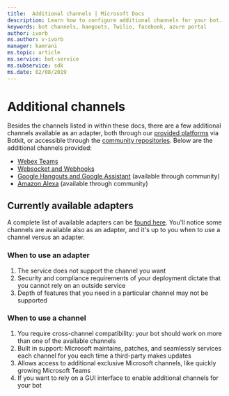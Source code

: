 ```yaml
---
title:  Additional channels | Microsoft Docs
description: Learn how to configure additional channels for your bot.
keywords: bot channels, hangouts, Twilio, facebook, azure portal
author: ivorb
ms.author: v-ivorb
manager: kamrani
ms.topic: article
ms.service: bot-service
ms.subservice: sdk
ms.date: 02/08/2019
---
```


# Additional channels

Besides the channels listed in within these docs, there are a few additional channels available as an adapter, both through our [provided platforms](https://botkit.ai/docs/v4/platforms/) via Botkit, or accessible through the [community repositories](https://github.com/BotBuilderCommunity/). Below are the additional channels provided:

- [Webex Teams](https://botkit.ai/docs/v4/platforms/webex.html)
- [Websocket and Webhooks](https://botkit.ai/docs/v4/platforms/web.html)
- [Google Hangouts and Google Assistant](https://github.com/BotBuilderCommunity/) (available through community)
- [Amazon Alexa](https://github.com/BotBuilderCommunity/) (available through community)

## Currently available adapters

A complete list of available adapters can be [found here](https://botkit.ai/docs/v4/platforms/). You'll notice some channels are available also as an adapter, and it's up to you when to use a channel versus an adapter.

### When to use an adapter

1. The service does not support the channel you want
2. Security and compliance requirements of your deployment dictate that you cannot rely on an outside service
3. Depth of features that you need in a particular channel may not be supported

### When to use a channel

1. You require cross-channel compatibility: your bot should work on more than one of the available channels
2. Built in support: Microsoft maintains, patches, and seamlessly services each channel for you each time a third-party makes updates
3. Allows access to additional exclusive Microsoft channels, like quickly growing Microsoft Teams
4. If you want to rely on a GUI interface to enable additional channels for your bot
